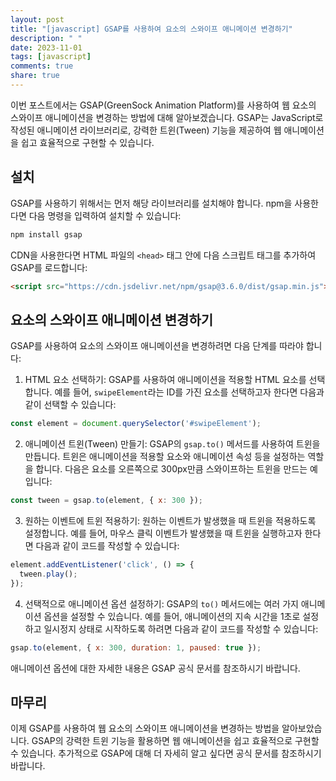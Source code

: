 ```yaml
---
layout: post
title: "[javascript] GSAP를 사용하여 요소의 스와이프 애니메이션 변경하기"
description: " "
date: 2023-11-01
tags: [javascript]
comments: true
share: true
---
```


이번 포스트에서는 GSAP(GreenSock Animation Platform)를 사용하여 웹 요소의 스와이프 애니메이션을 변경하는 방법에 대해 알아보겠습니다. GSAP는 JavaScript로 작성된 애니메이션 라이브러리로, 강력한 트윈(Tween) 기능을 제공하여 웹 애니메이션을 쉽고 효율적으로 구현할 수 있습니다.

## 설치

GSAP를 사용하기 위해서는 먼저 해당 라이브러리를 설치해야 합니다. npm을 사용한다면 다음 명령을 입력하여 설치할 수 있습니다:

```bash
npm install gsap
```

CDN을 사용한다면 HTML 파일의 `<head>` 태그 안에 다음 스크립트 태그를 추가하여 GSAP를 로드합니다:

```html
<script src="https://cdn.jsdelivr.net/npm/gsap@3.6.0/dist/gsap.min.js"></script>
```

## 요소의 스와이프 애니메이션 변경하기

GSAP를 사용하여 요소의 스와이프 애니메이션을 변경하려면 다음 단계를 따라야 합니다:

1. HTML 요소 선택하기: GSAP를 사용하여 애니메이션을 적용할 HTML 요소를 선택합니다. 예를 들어, `swipeElement`라는 ID를 가진 요소를 선택하고자 한다면 다음과 같이 선택할 수 있습니다:

```javascript
const element = document.querySelector('#swipeElement');
```

2. 애니메이션 트윈(Tween) 만들기: GSAP의 `gsap.to()` 메서드를 사용하여 트윈을 만듭니다. 트윈은 애니메이션을 적용할 요소와 애니메이션 속성 등을 설정하는 역할을 합니다. 다음은 요소를 오른쪽으로 300px만큼 스와이프하는 트윈을 만드는 예입니다:

```javascript
const tween = gsap.to(element, { x: 300 });
```

3. 원하는 이벤트에 트윈 적용하기: 원하는 이벤트가 발생했을 때 트윈을 적용하도록 설정합니다. 예를 들어, 마우스 클릭 이벤트가 발생했을 때 트윈을 실행하고자 한다면 다음과 같이 코드를 작성할 수 있습니다:

```javascript
element.addEventListener('click', () => {
  tween.play();
});
```

4. 선택적으로 애니메이션 옵션 설정하기: GSAP의 `to()` 메서드에는 여러 가지 애니메이션 옵션을 설정할 수 있습니다. 예를 들어, 애니메이션의 지속 시간을 1초로 설정하고 일시정지 상태로 시작하도록 하려면 다음과 같이 코드를 작성할 수 있습니다:

```javascript
gsap.to(element, { x: 300, duration: 1, paused: true });
```

애니메이션 옵션에 대한 자세한 내용은 GSAP 공식 문서를 참조하시기 바랍니다.

## 마무리

이제 GSAP를 사용하여 웹 요소의 스와이프 애니메이션을 변경하는 방법을 알아보았습니다. GSAP의 강력한 트윈 기능을 활용하면 웹 애니메이션을 쉽고 효율적으로 구현할 수 있습니다. 추가적으로 GSAP에 대해 더 자세히 알고 싶다면 공식 문서를 참조하시기 바랍니다.